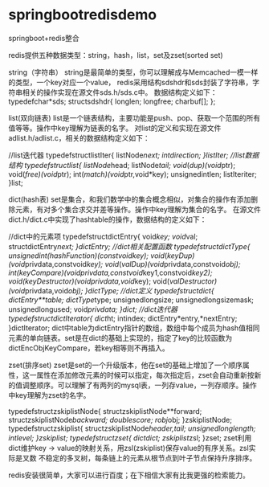 # springbootredisdemo
springboot+redis整合

redis提供五种数据类型：string，hash，list，set及zset(sorted set)

string（字符串）
string是最简单的类型，你可以理解成与Memcached一模一样的类型，一个key对应一个value，
redis采用结构sdshdr和sds封装了字符串，字符串相关的操作实现在源文件sds.h/sds.c中。
数据结构定义如下：
typedefchar*sds;
structsdshdr{
longlen;
longfree;
charbuf[];
};

list(双向链表)
list是一个链表结构，主要功能是push、pop、获取一个范围的所有值等等。操作中key理解为链表的名字。
对list的定义和实现在源文件adlist.h/adlist.c，相关的数据结构定义如下：

//list迭代器
typedefstructlistIter{
listNode*next;
intdirection;
}listIter;
//list数据结构
typedefstructlist{
listNode*head;
listNode*tail;
void*(*dup)(void*ptr);
void(*free)(void*ptr);
int(*match)(void*ptr,void*key);
unsignedintlen;
listIteriter;
}list;

dict(hash表)
set是集合，和我们数学中的集合概念相似，对集合的操作有添加删除元素，有对多个集合求交并差等操作。操作中key理解为集合的名字。
在源文件dict.h/dict.c中实现了hashtable的操作，数据结构的定义如下：

//dict中的元素项
typedefstructdictEntry{
void*key;
void*val;
structdictEntry*next;
}dictEntry;
//dict相关配置函数
typedefstructdictType{
unsignedint(*hashFunction)(constvoid*key);
void*(*keyDup)(void*privdata,constvoid*key);
void*(*valDup)(void*privdata,constvoid*obj);
int(*keyCompare)(void*privdata,constvoid*key1,constvoid*key2);
void(*keyDestructor)(void*privdata,void*key);
void(*valDestructor)(void*privdata,void*obj);
}dictType;
//dict定义
typedefstructdict{
dictEntry**table;
dictType*type;
unsignedlongsize;
unsignedlongsizemask;
unsignedlongused;
void*privdata;
}dict;
//dict迭代器
typedefstructdictIterator{
dict*ht;
intindex;
dictEntry*entry,*nextEntry;
}dictIterator;
dict中table为dictEntry指针的数组，数组中每个成员为hash值相同元素的单向链表。set是在dict的基础上实现的，指定了key的比较函数为dictEncObjKeyCompare，若key相等则不再插入。

zset(排序set)
zset是set的一个升级版本，他在set的基础上增加了一个顺序属性，这一属性在添加修改元素的时候可以指定，每次指定后，zset会自动重新按新的值调整顺序。可以理解了有两列的mysql表，一列存value，一列存顺序。操作中key理解为zset的名字。

typedefstructzskiplistNode{
structzskiplistNode**forward;
structzskiplistNode*backward;
doublescore;
robj*obj;
}zskiplistNode;
typedefstructzskiplist{
structzskiplistNode*header,*tail;
unsignedlonglength;
intlevel;
}zskiplist;
typedefstructzset{
dict*dict;
zskiplist*zsl;
}zset;
zset利用dict维护key -> value的映射关系，用zsl(zskiplist)保存value的有序关系。zsl实际是叉数
不稳定的多叉树，每条链上的元素从根节点到叶子节点保持升序排序。

redis安装很简单，大家可以进行百度；在下相信大家有比我更强的检索能力。
